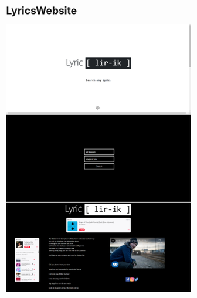 # LyricsWebsite
![](images/frontpage.png)
![](images/Lyrics%20-%20Google%20Chrome%2010_19_2020%2010_45_00%20AM%20(2).png)
![](images/Lyrics%20-%20Google%20Chrome%2010_19_2020%2010_46_16%20AM.png)

